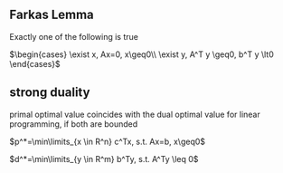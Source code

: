 ## Farkas Lemma

Exactly one of the following is true

$\begin{cases} 
\exist x, Ax=0, x\geq0\\
\exist y, A^T y \geq0, b^T y \lt0 \end{cases}$



## strong duality

primal optimal value coincides with the dual optimal value for linear programming, if both are bounded

$p^*=\min\limits_{x \in R^n} c^Tx, s.t. Ax=b, x\geq0$

$d^*=\min\limits_{y \in R^m} b^Ty, s.t. A^Ty \leq 0$



